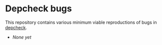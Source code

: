 # Depcheck bugs

This repository contains various minimum viable reproductions of bugs in [depcheck].

- _None yet_

[depcheck]: https://github.com/depcheck/depcheck
